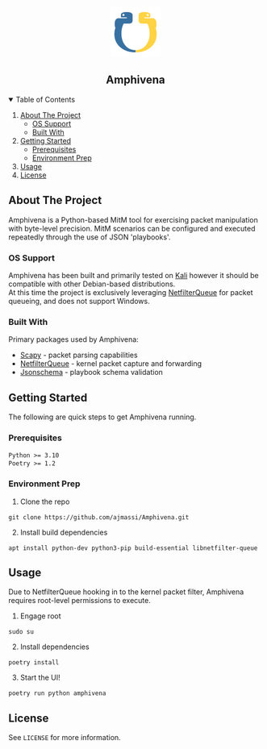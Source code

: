 <!-- Based on the Best-README-Template:
https://github.com/othneildrew/Best-README-Template/blob/master/README.md -->

<!-- PROJECT LOGO -->
<br />
<p align="center">
  <img src="images/logo.png" alt="Logo" width=100>
<p>
<h2 align="center">Amphivena</h2>


<!-- TABLE OF CONTENTS -->
<details open="open">
  <summary>Table of Contents</summary>
  <ol>
    <li>
      <a href="#about-the-project">About The Project</a>
      <ul>
        <li><a href="#os-support">OS Support</a></li>
        <li><a href="#built-with">Built With</a></li>
      </ul>
    </li>
    <li>
      <a href="#getting-started">Getting Started</a>
      <ul>
        <li><a href="#prerequisites">Prerequisites</a></li>
        <li><a href="#environment-prep">Environment Prep</a></li>
      </ul>
    </li>
    <li><a href="#usage">Usage</a></li>
    <li><a href="#license">License</a></li>
  </ol>
</details>



<!-- ABOUT THE PROJECT -->
## About The Project
Amphivena is a Python-based MitM tool for exercising packet manipulation with byte-level precision. MitM scenarios can be configured and executed repeatedly through the use of JSON 'playbooks'.


### OS Support
Amphivena has been built and primarily tested on [Kali](https://www.kali.org/) however it should be compatible with other Debian-based distributions.    
At this time the project is exclusively leveraging [NetfilterQueue](https://github.com/kti/python-netfilterqueue) for packet queueing, and does not support Windows.


### Built With
Primary packages used by Amphivena:
* [Scapy](https://github.com/secdev/scapy) - packet parsing capabilities
* [NetfilterQueue](https://github.com/kti/python-netfilterqueue) - kernel packet capture and forwarding
* [Jsonschema](https://github.com/python-jsonschema/jsonschema) - playbook schema validation

<!-- GETTING STARTED -->
## Getting Started

The following are quick steps to get Amphivena running.

### Prerequisites
```
Python >= 3.10
Poetry >= 1.2
```

### Environment Prep
1. Clone the repo
```
git clone https://github.com/ajmassi/Amphivena.git
```
2. Install build dependencies
```
apt install python-dev python3-pip build-essential libnetfilter-queue
```

<!-- USAGE EXAMPLES -->
## Usage
Due to NetfilterQueue hooking in to the kernel packet filter, Amphivena requires root-level permissions to execute.
1. Engage root
```
sudo su
```
2. Install dependencies
```
poetry install
```
3. Start the UI!
```
poetry run python amphivena
```


<!-- LICENSE -->
## License

See `LICENSE` for more information.

